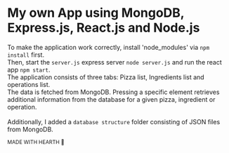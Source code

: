 # My own App using MongoDB, Express.js, React.js and Node.js
To make the application work correctly, install 'node_modules' via `npm install` first.<br>
Then, start the `server.js` express server `node server.js` and run the react app `npm start`.<br>
The application consists of three tabs: Pizza list, Ingredients list and operations list. <br>
The data is fetched from MongoDB. Pressing a specific element retrieves additional information from the database for a given pizza, ingredient or operation.<br><br>
Additionally, I added a `database structure` folder consisting of JSON files from MongoDB.

<sub>MADE WITH HEARTH 🖤</sub>

